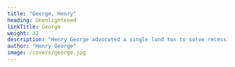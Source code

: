 ```yaml
---
title: "George, Henry"
heading: Unenlightened
linkTitle: George
weight: 32
description: "Henry George advocated a single land tax to solve recessions. This absurdity comes from his wrongly definiting wages as profit. All profits come from the produce of the land and so he advocates a land tax. We simplify his work here so you won't have to waste time on him, just as you shouldn't waste time on Karl Marx"
author: "Henry George"
image: /covers/george.jpg
---
```


